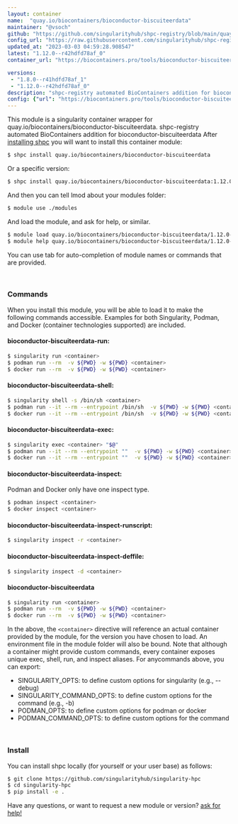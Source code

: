 ```yaml
---
layout: container
name:  "quay.io/biocontainers/bioconductor-biscuiteerdata"
maintainer: "@vsoch"
github: "https://github.com/singularityhub/shpc-registry/blob/main/quay.io/biocontainers/bioconductor-biscuiteerdata/container.yaml"
config_url: "https://raw.githubusercontent.com/singularityhub/shpc-registry/main/quay.io/biocontainers/bioconductor-biscuiteerdata/container.yaml"
updated_at: "2023-03-03 04:59:28.908547"
latest: "1.12.0--r42hdfd78af_0"
container_url: "https://biocontainers.pro/tools/bioconductor-biscuiteerdata"

versions:
 - "1.8.0--r41hdfd78af_1"
 - "1.12.0--r42hdfd78af_0"
description: "shpc-registry automated BioContainers addition for bioconductor-biscuiteerdata"
config: {"url": "https://biocontainers.pro/tools/bioconductor-biscuiteerdata", "maintainer": "@vsoch", "description": "shpc-registry automated BioContainers addition for bioconductor-biscuiteerdata", "latest": {"1.12.0--r42hdfd78af_0": "sha256:cddc19beaf22821c96c06ed8af8483e0c8ecd2238e9cd087e077d5b38eca266f"}, "tags": {"1.8.0--r41hdfd78af_1": "sha256:2a1e30640b7e361eb353527a7ee5a4e42b5f1a0a3d72676554ed125b149ee071", "1.12.0--r42hdfd78af_0": "sha256:cddc19beaf22821c96c06ed8af8483e0c8ecd2238e9cd087e077d5b38eca266f"}, "docker": "quay.io/biocontainers/bioconductor-biscuiteerdata"}
---
```


This module is a singularity container wrapper for quay.io/biocontainers/bioconductor-biscuiteerdata.
shpc-registry automated BioContainers addition for bioconductor-biscuiteerdata
After [installing shpc](#install) you will want to install this container module:


```bash
$ shpc install quay.io/biocontainers/bioconductor-biscuiteerdata
```

Or a specific version:

```bash
$ shpc install quay.io/biocontainers/bioconductor-biscuiteerdata:1.12.0--r42hdfd78af_0
```

And then you can tell lmod about your modules folder:

```bash
$ module use ./modules
```

And load the module, and ask for help, or similar.

```bash
$ module load quay.io/biocontainers/bioconductor-biscuiteerdata/1.12.0--r42hdfd78af_0
$ module help quay.io/biocontainers/bioconductor-biscuiteerdata/1.12.0--r42hdfd78af_0
```

You can use tab for auto-completion of module names or commands that are provided.

<br>

### Commands

When you install this module, you will be able to load it to make the following commands accessible.
Examples for both Singularity, Podman, and Docker (container technologies supported) are included.

#### bioconductor-biscuiteerdata-run:

```bash
$ singularity run <container>
$ podman run --rm  -v ${PWD} -w ${PWD} <container>
$ docker run --rm  -v ${PWD} -w ${PWD} <container>
```

#### bioconductor-biscuiteerdata-shell:

```bash
$ singularity shell -s /bin/sh <container>
$ podman run --it --rm --entrypoint /bin/sh  -v ${PWD} -w ${PWD} <container>
$ docker run --it --rm --entrypoint /bin/sh  -v ${PWD} -w ${PWD} <container>
```

#### bioconductor-biscuiteerdata-exec:

```bash
$ singularity exec <container> "$@"
$ podman run --it --rm --entrypoint ""  -v ${PWD} -w ${PWD} <container> "$@"
$ docker run --it --rm --entrypoint ""  -v ${PWD} -w ${PWD} <container> "$@"
```

#### bioconductor-biscuiteerdata-inspect:

Podman and Docker only have one inspect type.

```bash
$ podman inspect <container>
$ docker inspect <container>
```

#### bioconductor-biscuiteerdata-inspect-runscript:

```bash
$ singularity inspect -r <container>
```

#### bioconductor-biscuiteerdata-inspect-deffile:

```bash
$ singularity inspect -d <container>
```



#### bioconductor-biscuiteerdata

```bash
$ singularity run <container>
$ podman run --rm  -v ${PWD} -w ${PWD} <container>
$ docker run --rm  -v ${PWD} -w ${PWD} <container>
```


In the above, the `<container>` directive will reference an actual container provided
by the module, for the version you have chosen to load. An environment file in the
module folder will also be bound. Note that although a container
might provide custom commands, every container exposes unique exec, shell, run, and
inspect aliases. For anycommands above, you can export:

 - SINGULARITY_OPTS: to define custom options for singularity (e.g., --debug)
 - SINGULARITY_COMMAND_OPTS: to define custom options for the command (e.g., -b)
 - PODMAN_OPTS: to define custom options for podman or docker
 - PODMAN_COMMAND_OPTS: to define custom options for the command

<br>

### Install

You can install shpc locally (for yourself or your user base) as follows:

```bash
$ git clone https://github.com/singularityhub/singularity-hpc
$ cd singularity-hpc
$ pip install -e .
```

Have any questions, or want to request a new module or version? [ask for help!](https://github.com/singularityhub/singularity-hpc/issues)